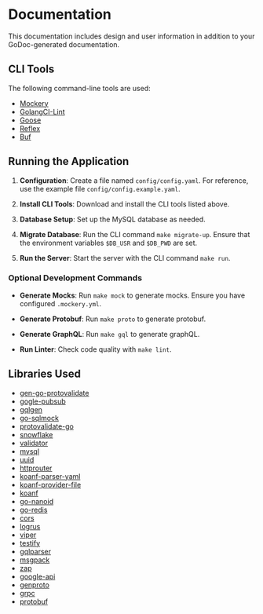 # Documentation

This documentation includes design and user information in addition to your GoDoc-generated documentation.

## CLI Tools

The following command-line tools are used:

- [Mockery](https://github.com/vektra/mockery)
- [GolangCI-Lint](https://github.com/golangci/golangci-lint)
- [Goose](https://github.com/pressly/goose)
- [Reflex](https://github.com/cespare/reflex)
- [Buf](https://github.com/bufbuild/buf)

## Running the Application

1. **Configuration**: Create a file named `config/config.yaml`. For reference, use the example file `config/config.example.yaml`.

2. **Install CLI Tools**: Download and install the CLI tools listed above.

3. **Database Setup**: Set up the MySQL database as needed.

4. **Migrate Database**: Run the CLI command `make migrate-up`. Ensure that the environment variables `$DB_USR` and `$DB_PWD` are set.

5. **Run the Server**: Start the server with the CLI command `make run`.

### Optional Development Commands

- **Generate Mocks**: Run `make mock` to generate mocks. Ensure you have configured `.mockery.yml`.

- **Generate Protobuf**: Run `make proto` to generate protobuf.

- **Generate GraphQL**: Run `make gql` to generate graphQL.

- **Run Linter**: Check code quality with `make lint`.

## Libraries Used

- [gen-go-protovalidate](https://buf.build/gen/go/bufbuild/protovalidate/protocolbuffers/go)
- [gogle-pubsub](https://cloud.google.com/go/pubsub)
- [gqlgen](https://github.com/99designs/gqlgen)
- [go-sqlmock](https://github.com/DATA-DOG/go-sqlmock)
- [protovalidate-go](https://github.com/bufbuild/protovalidate-go)
- [snowflake](https://github.com/bwmarrin/snowflake)
- [validator](https://github.com/go-playground/validator/v10)
- [mysql](https://github.com/go-sql-driver/mysql)
- [uuid](https://github.com/google/uuid)
- [httprouter](https://github.com/julienschmidt/httprouter)
- [koanf-parser-yaml](https://github.com/knadh/koanf/parsers/yaml)
- [koanf-provider-file](https://github.com/knadh/koanf/providers/file)
- [koanf](https://github.com/knadh/koanf/v2)
- [go-nanoid](https://github.com/matoous/go-nanoid/v2)
- [go-redis](https://github.com/redis/go-redis/v9)
- [cors](https://github.com/rs/cors)
- [logrus](https://github.com/sirupsen/logrus)
- [viper](https://github.com/spf13/viper)
- [testify](https://github.com/stretchr/testify)
- [gqlparser](https://github.com/vektah/gqlparser/v2)
- [msgpack](https://github.com/vmihailenco/msgpack/v5)
- [zap](https://go.uber.org/zap)
- [google-api](https://google.golang.org/api)
- [genproto](https://google.golang.org/genproto)
- [grpc](https://google.golang.org/grpc)
- [protobuf](https://google.golang.org/protobuf)
